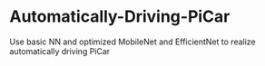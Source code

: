 # Automatically-Driving-PiCar
Use basic NN and optimized MobileNet and EfficientNet to realize automatically driving PiCar
